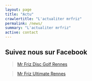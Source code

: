 ```yaml
---
layout: page
title: "Actu"
crawlertitle: "L'actualiter mrfriz"
permalink: /news/
summary: "L'actualiter mrfriz"
active: contact
---
```



## Suivez nous sur Facebook

<div class="fb-page" data-href="https://www.facebook.com/Mr-Friz-Disc-Golf-Rennes-347602635615270/" data-tabs="timeline" data-width="500" data-height="500" data-small-header="true" data-adapt-container-width="true" data-hide-cover="false" data-show-facepile="true"><blockquote cite="https://www.facebook.com/Mr-Friz-Disc-Golf-Rennes-347602635615270/" class="fb-xfbml-parse-ignore"><a href="https://www.facebook.com/Mr-Friz-Disc-Golf-Rennes-347602635615270/">Mr Friz Disc Golf Rennes</a></blockquote></div>


<div class="fb-page" data-href="https://www.facebook.com/Mr-Friz-Ultimate-Rennes-170654506285164/" data-tabs="timeline" data-width="500" data-height="500" data-small-header="true" data-adapt-container-width="true" data-hide-cover="false" data-show-facepile="true"><blockquote cite="https://www.facebook.com/Mr-Friz-Ultimate-Rennes-170654506285164/" class="fb-xfbml-parse-ignore"><a href="https://www.facebook.com/Mr-Friz-Ultimate-Rennes-170654506285164/">Mr Friz Ultimate Rennes</a></blockquote></div>
